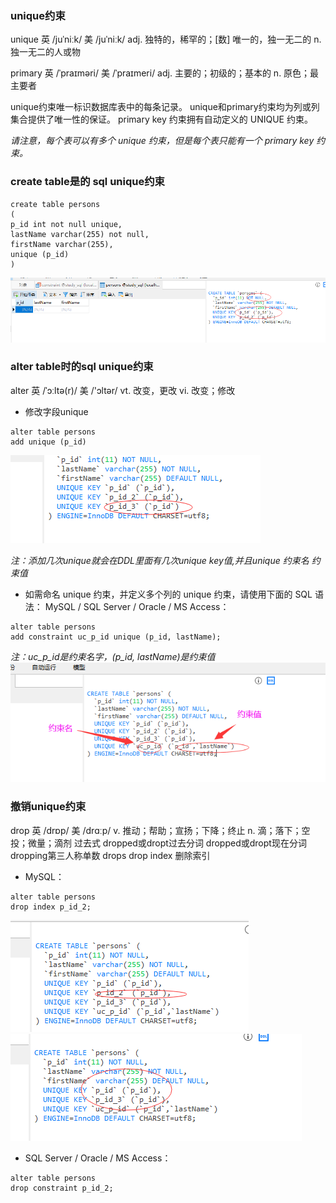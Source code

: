 ### unique约束

unique 英 /juˈniːk/  美 /juˈniːk/ adj. 独特的，稀罕的；[数] 唯一的，独一无二的 n. 独一无二的人或物

primary  英 /ˈpraɪməri/  美 /ˈpraɪmeri/ adj. 主要的；初级的；基本的 n. 原色；最主要者

unique约束唯一标识数据库表中的每条记录。
unique和primary约束均为列或列集合提供了唯一性的保证。
primary key 约束拥有自动定义的 UNIQUE 约束。

*请注意，每个表可以有多个 unique 约束，但是每个表只能有一个 primary key 约束。*

### create table是的 sql unique约束
```MySql
create table persons
(
p_id int not null unique,
lastName varchar(255) not null,
firstName varchar(255),
unique (p_id)
)
```
<img src='./img/constraint_unique.png' />

### alter table时的sql unique约束
alter 英 /ˈɔːltə(r)/  美 /'ɔltər/  vt. 改变，更改 vi. 改变；修改

* 修改字段unique

```MySql
alter table persons
add unique (p_id)
```
<img src='./img/constraint_unique_add.png' />

*注：添加几次unique就会在DDL里面有几次unique key值,并且unique 约束名 约束值*

* 如需命名 unique 约束，并定义多个列的 unique 约束，请使用下面的 SQL 语法：
MySQL / SQL Server / Oracle / MS Access：
```MySql
alter table persons
add constraint uc_p_id unique (p_id, lastName);
```

*注：uc_p_id是约束名字，(p_id, lastName)是约束值*
<img src='./img/constraint_unique_add_more.png' />

### 撤销unique约束

drop 英 /drɒp/  美 /drɑːp/ v. 推动；帮助；宣扬；下降；终止 n. 滴；落下；空投；微量；滴剂 
过去式 dropped或dropt过去分词 dropped或dropt现在分词 dropping第三人称单数 drops
drop index 删除索引

* MySQL：

```MySql
alter table persons
drop index p_id_2;
```
<img src='./img/constraint_unique_drop_index.png' />
<img src='./img/constraint_unique_drop_index_after.png' />

* SQL Server / Oracle / MS Access：

```MySql
alter table persons
drop constraint p_id_2;
```